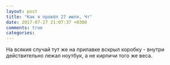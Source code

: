 ```yaml
---
layout: post
title: "Как я провёл 27 июля, Чт"
date: 2017-07-27 21:07:37 +0300
comments: true
categories: 
---
```


На всякия случай тут же на прилавке вскрыл коробку - внутри действительно лежал ноутбук, а не кирпичи того же веса.